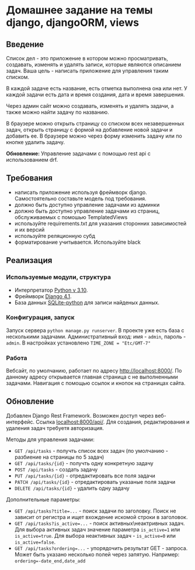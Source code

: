 # Домашнее задание на темы django, djangoORM, views

## Введение

Список дел - это приложение в котором можно просматривать, создавать, изменять и удалять записи, которые являются описанием задач. Ваша цель - написать приложение для управления таким списком.

В каждой задаче есть название, есть отметка выполнена она или нет. У каждой задачи есть дата и время создания, дата и время завершения.

Через админ сайт можно создавать, изменять и удалять задачи, а также можно найти задачу по названию.

В браузере можно открыть страницу со списком всех незавершенных задач, открыть страницу с формой на добавление новой задачи и добавить ее. В браузере можно через форму изменить задачу или по кнопке удалить задачу.

**Обновление:**  Управление задачами с помощью rest api с использованием drf.

## Требования

- написать приложение используя фреймворк django. Самостоятельно составьте модель под требования.
- должно быть доступно управление задачами из админки
- должно быть доступно управление задачами из страниц, обслуживаемых с помошью TemplatedViews
- используйте requirements.txt для указания сторонних зависимостей и их версий
- используйте реляционную субд
- форматирование учитывается. Используйте black

## Реализация

### Используемые модули, структура

- Интерпретатор [Python v 3.10](https://www.python.org/).
- Фреймворк [Django 4.1](https://www.djangoproject.com/).
- База данных [SQLite-python](https://docs.python.org/3/library/sqlite3.html) для записи найденых данных.

### Конфигурация, запуск

Запуск сервера `python manage.py runserver`. В проекте уже есть база с несколькими задачами. Административный вход: имя - `admin`, пароль - `admin`. В настройках установлено `TIME_ZONE = "Etc/GMT-7"`

### Работа

Вебсайт, по умолчанию, работает по адресу [http://localhost:8000/](http://localhost:8000/). По данному адресу открывается главная страница с не выполненными задачами. Навигация с помощью ссылок и кнопок на страницах сайта.

## Обновление

Добавлен Django Rest Framework. Возможен доступ через веб-интерфейс. Ссылка [localhost:8000/api/](localhost:8000/api/). Для создания, редактирования и удаления задач требуетя авторизация.

Методы для управления задачами:

- `GET /api/tasks` - получть список всех задач (по умолчанию - разбиение на страницы по 5 задач)
- `GET /api/tasks/{id}` - получть одну конкретную задачу
- `POST /api/tasks` - создать задачу
- `PUT /api/tasks/{id}` - отредактировать все поля задачи
- `PATCH /api/tasks/{id}` - отредактировать указаные поля задачи
- `DELETE /api/tasks/{id}` - удалить одну задачу

Дополнительные параметры:

- `GET /api/tasks?title=...` - поиск задачи по заголовку. Поиск не зависит от регистра и ищет вхождение искомой строки в заголовок. 
- `GET /api/tasks?is_active=...` - поиск активных\неактривных задач. Для выбора активных задач значение параметра `is_active=1` или `is_active=true`. Для выбора неактивных задач - `is_active=0` или `is_active=false`.
- `GET /api/tasks?ordering=...` - упорядочить результат GET - запроса. Может быть указано несколько полей через запятую. Например: `ordering=-date_end,date_add`


